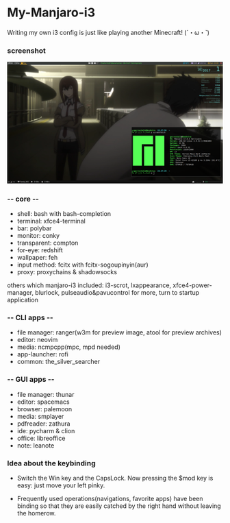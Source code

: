 
# My-Manjaro-i3
Writing my own i3 config is just like playing another Minecraft! (´・ω・`) 

### screenshot

![screenshot](https://github.com/GarrusTali/my-manjaro-i3/blob/master/screenshot.png)

### -- core --
* shell: bash with bash-completion
* terminal: xfce4-terminal
* bar: polybar
* monitor: conky
* transparent: compton
* for-eye: redshift
* wallpaper: feh
* input method: fcitx with fcitx-sogoupinyin(aur)
* proxy: proxychains & shadowsocks

others which manjaro-i3 included: 
i3-scrot, lxappearance, xfce4-power-manager, blurlock, pulseaudio&pavucontrol
for more, turn to startup application

### -- CLI apps --
* file manager: ranger(w3m for preview image, atool for preview archives)
* editor: neovim
* media: ncmpcpp(mpc, mpd needed)
* app-launcher: rofi
* common: the_silver_searcher

### -- GUI apps --
* file manager: thunar
* editor: spacemacs
* browser: palemoon
* media: smplayer
* pdfreader: zathura
* ide: pycharm & clion
* office: libreoffice
* note: leanote

### Idea about the keybinding
* Switch the Win key and the CapsLock. Now pressing the $mod key is easy: just move your left pinky.

* Frequently used operations(navigations, favorite apps) have been binding so that they are easily catched by the right hand without leaving the homerow.
